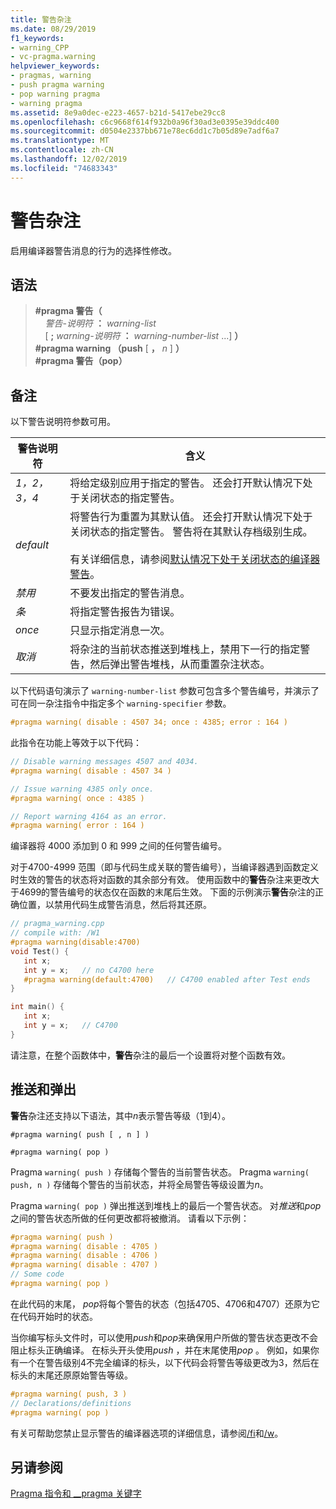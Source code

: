 ```yaml
---
title: 警告杂注
ms.date: 08/29/2019
f1_keywords:
- warning_CPP
- vc-pragma.warning
helpviewer_keywords:
- pragmas, warning
- push pragma warning
- pop warning pragma
- warning pragma
ms.assetid: 8e9a0dec-e223-4657-b21d-5417ebe29cc8
ms.openlocfilehash: c6c9668f614f932b0a96f30ad3e0395e39ddc400
ms.sourcegitcommit: d0504e2337bb671e78ec6dd1c7b05d89e7adf6a7
ms.translationtype: MT
ms.contentlocale: zh-CN
ms.lasthandoff: 12/02/2019
ms.locfileid: "74683343"
---
```

# <a name="warning-pragma"></a>警告杂注

启用编译器警告消息的行为的选择性修改。

## <a name="syntax"></a>语法

> **#pragma 警告（** \
> &nbsp;&nbsp;&nbsp;&nbsp;*警告-说明符* **：** *warning-list*\
> &nbsp;&nbsp;&nbsp;&nbsp;[ **;** *warning-说明符* **：** *warning-number-list* ...] **）** \
> **#pragma warning （push** [ **，** *n* ] **）** \
> **#pragma 警告（pop）**

## <a name="remarks"></a>备注

以下警告说明符参数可用。

|警告说明符|含义|
|------------------------|-------------|
|*1，2，3，4*|将给定级别应用于指定的警告。 还会打开默认情况下处于关闭状态的指定警告。|
|*default*|将警告行为重置为其默认值。 还会打开默认情况下处于关闭状态的指定警告。 警告将在其默认存档级别生成。<br /><br /> 有关详细信息，请参阅[默认情况下处于关闭状态的编译器警告](../preprocessor/compiler-warnings-that-are-off-by-default.md)。|
|*禁用*|不要发出指定的警告消息。|
|*条*|将指定警告报告为错误。|
|*once*|只显示指定消息一次。|
|*取消*|将杂注的当前状态推送到堆栈上，禁用下一行的指定警告，然后弹出警告堆栈，从而重置杂注状态。|

以下代码语句演示了 `warning-number-list` 参数可包含多个警告编号，并演示了可在同一杂注指令中指定多个 `warning-specifier` 参数。

```cpp
#pragma warning( disable : 4507 34; once : 4385; error : 164 )
```

此指令在功能上等效于以下代码：

```cpp
// Disable warning messages 4507 and 4034.
#pragma warning( disable : 4507 34 )

// Issue warning 4385 only once.
#pragma warning( once : 4385 )

// Report warning 4164 as an error.
#pragma warning( error : 164 )
```

编译器将 4000 添加到 0 和 999 之间的任何警告编号。

对于4700-4999 范围（即与代码生成关联的警告编号），当编译器遇到函数定义时生效的警告的状态将对函数的其余部分有效。 使用函数中的**警告**杂注来更改大于4699的警告编号的状态仅在函数的末尾后生效。 下面的示例演示**警告**杂注的正确位置，以禁用代码生成警告消息，然后将其还原。

```cpp
// pragma_warning.cpp
// compile with: /W1
#pragma warning(disable:4700)
void Test() {
   int x;
   int y = x;   // no C4700 here
   #pragma warning(default:4700)   // C4700 enabled after Test ends
}

int main() {
   int x;
   int y = x;   // C4700
}
```

请注意，在整个函数体中，**警告**杂注的最后一个设置将对整个函数有效。

## <a name="push-and-pop"></a>推送和弹出

**警告**杂注还支持以下语法，其中*n*表示警告等级（1到4）。

`#pragma warning( push [ , n ] )`

`#pragma warning( pop )`

Pragma `warning( push )` 存储每个警告的当前警告状态。 Pragma `warning( push, n )` 存储每个警告的当前状态，并将全局警告等级设置为*n*。

Pragma `warning( pop )` 弹出推送到堆栈上的最后一个警告状态。 对*推送*和*pop*之间的警告状态所做的任何更改都将被撤消。 请看以下示例：

```cpp
#pragma warning( push )
#pragma warning( disable : 4705 )
#pragma warning( disable : 4706 )
#pragma warning( disable : 4707 )
// Some code
#pragma warning( pop )
```

在此代码的末尾， *pop*将每个警告的状态（包括4705、4706和4707）还原为它在代码开始时的状态。

当你编写标头文件时，可以使用*push*和*pop*来确保用户所做的警告状态更改不会阻止标头正确编译。 在标头开头使用*push* ，并在末尾使用*pop* 。 例如，如果你有一个在警告级别4不完全编译的标头，以下代码会将警告等级更改为3，然后在标头的末尾还原原始警告等级。

```cpp
#pragma warning( push, 3 )
// Declarations/definitions
#pragma warning( pop )
```

有关可帮助您禁止显示警告的编译器选项的详细信息，请参阅[/fi](../build/reference/fi-name-forced-include-file.md)和[/w](../build/reference/compiler-option-warning-level.md)。

## <a name="see-also"></a>另请参阅

[Pragma 指令和 __pragma 关键字](../preprocessor/pragma-directives-and-the-pragma-keyword.md)
